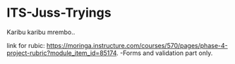 # ITS-Juss-Tryings
Karibu karibu mrembo..

link for rubic:
https://moringa.instructure.com/courses/570/pages/phase-4-project-rubric?module_item_id=85174.
 -Forms and validation part only.